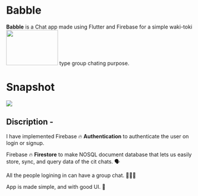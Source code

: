 # Babble

**Babble** is a Chat app made using Flutter and Firebase for a simple waki-toki <img src="https://github.com/ralphcoder/babble/blob/master/source.gif" width="139px" height="95px">
type group chating purpose.
# Snapshot
![](https://github.com/ralphcoder/babble/blob/master/flash%20chat.png)

## Discription -

 I have implemented Firebase 🔥 **Authentication** to authenticate the user on login or signup.
 
 Firebase 🔥 **Firestore** to make NOSQL document database that lets us easily store, sync, and query data of the cit chats. 🗣
 
 All the people logining in can have a group chat. 👨‍👦‍👦

 App is made simple, and with good UI. 🙂




